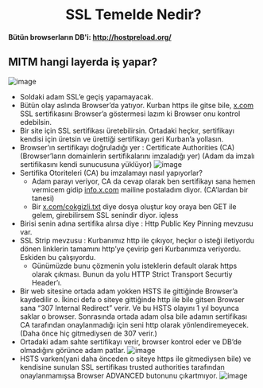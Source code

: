 <h1 align="center">SSL Temelde Nedir?</h1>

#### Bütün browserların DB'i: http://hostpreload.org/

## MITM hangi layerda iş yapar?
![image](https://github.com/grealyve/MDISec-Web-Security-and-Hacking-Notes/assets/41903311/002eb058-93fb-4874-93ec-24bb1db877d4)
- Soldaki adam SSL’e geçiş yapamayacak.
- Bütün olay aslında Browser’da yatıyor. Kurban https ile gitse bile, [x.com](http://x.com) SSL sertifikasını Browser’a göstermesi lazım ki Browser onu kontrol edebilsin.
- Bir site için SSL sertifikası üretebilirsin. Ortadaki heçkır, sertifikayı kendisi için üretsin ve ürettiği sertifikayı geri Kurban’a yollasın.
- Browser’ın sertifikayı doğruladığı yer : Certificate Authorities (CA) (Browser’ların domainlerin sertifikalarını imzaladığı yer) (Adam da imzalı sertifikasını kendi sunucusuna yüklüyor)
![image](https://github.com/grealyve/MDISec-Web-Security-and-Hacking-Notes/assets/41903311/ea2ee52b-7651-4278-a7e9-2c4a8515acfb)
- Sertifika Otoriteleri (CA) bu imzalamayı nasıl yapıyorlar?
    - Adam parayı veriyor, CA da cevap olarak ben sertifikayı sana hemen vermicem gidip [info.x.com](http://info.x.com) mailine postaladım diyor. (CA’lardan bir tanesi)
    - Bir [x.com/cokgizli.txt](http://x.com/cokgizli.txt) diye dosya oluştur koy oraya ben GET ile gelem, girebilirsem SSL senindir diyor. iqless
- Birisi senin adına sertifika alırsa diye : Http Public Key Pinning mevzusu var.
- SSL Strip mevzusu : Kurbanımız http ile çıkıyor, heçkır o isteği iletiyordu dönen linklerin tamamını http’ye çevirip geri Kurbanımıza veriyordu. Eskiden bu çalışıyordu.
    - Günümüzde bunu çözmenin yolu isteklerin default olarak https olarak çıkması. Bunun da yolu HTTP Strict Transport Securtiy Header’ı.
- Bir web sitesine ortada adam yokken HSTS ile gittiğinde Browser’a kaydedilir o. İkinci defa o siteye gittiğinde http ile bile gitsen Browser sana “307 Internal Redirect” verir. Ve bu HSTS olayını 1 yıl boyunca saklar o browser. Sonrasında ortada adam olsa bile adamın sertifikası CA tarafından onaylanmadığı için seni http olarak yönlendiremeyecek. (Daha önce hiç gitmediysen de 307 verir.)
- Ortadaki adam sahte sertifikayı verir, browser kontrol eder ve DB’de olmadığını görünce adam patlar.
![image](https://github.com/grealyve/MDISec-Web-Security-and-Hacking-Notes/assets/41903311/9cf593ad-772b-4a88-b362-3e04b0581db9)
- HSTS varken(yani daha önceden o siteye https ile gitmediysen bile) ve kendisine sunulan SSL sertifikası trusted authorities tarafından onaylanmamışsa Browser ADVANCED butonunu çıkartmıyor.
![image](https://github.com/grealyve/MDISec-Web-Security-and-Hacking-Notes/assets/41903311/b0ee2589-bbbc-402f-ab00-14b5a49fef50)
